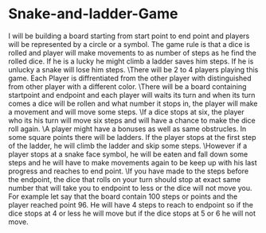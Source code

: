 # Snake-and-ladder-Game
I will be building a board starting from start point to end point and players will be represented by a circle or a symbol. The game rule is that a dice is rolled and player will make movements to as number of steps as he find the rolled dice. If he is a lucky he might climb a ladder saves him steps. If he is unlucky a snake will lose him steps.
\There will be 2 to 4 players playing this game. Each Player is diffrentiated from the other player with distinguished from other player with a different color.
\There will be a board containing startpoint and endpoint and each player will waits its turn and when its turn comes a dice will be rollen and what number it stops in, the player will make a movement and will move some steps.
\If a dice stops at six, the player who its his turn will move six steps and will have a chance to make the dice roll again. 
\A player might have a bonuses as well as same obstrucles. In some square points there will be ladders. If the player stops at the first step of the ladder, he will climb the ladder and skip some steps. 
\However if a player stops at a snake face symbol, he will be eaten and fall down some steps and he will have to make movements again to be keep up with his last progress and reaches to end point.
\If you have made to the steps before the endpoint, the dice that rolls on your turn should stop at exact same number that will take you to endpoint to less or the dice will not move you. 
For example let say that the board contain 100 steps or points and the player reached point 96. He will have 4 steps to reach to endpoint so if the dice stops at 4 or less he will move but if the dice stops at 5 or 6 he will not move.
